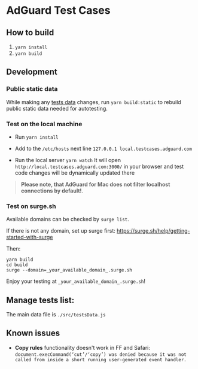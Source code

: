 # AdGuard Test Cases

## How to build

1. `yarn install`
2. `yarn build`

## Development

### Public static data

While making any [tests data](#tests-data) changes, run `yarn build:static` to rebuild public static data needed for autotesting.

### Test on the local machine

* Run `yarn install`

* Add to the `/etc/hosts` next line
    `127.0.0.1 local.testcases.adguard.com`

* Run the local server
    `yarn watch`
It will open `http://local.testcases.adguard.com:3000/` in your browser
and test code changes will be dynamically updated there

> **Please note, that AdGuard for Mac does not filter localhost connections by default!**.

### Test on surge.sh

Available domains can be checked by `surge list`.

If there is not any domain, set up surge first:
https://surge.sh/help/getting-started-with-surge

Then:
```
yarn build
cd build
surge --domain=_your_available_domain_.surge.sh
```

Enjoy your testing at `_your_available_domain_.surge.sh`!

<a id="tests-data"></a>
## Manage tests list:

The main data file is `./src/testsData.js`

## Known issues

- **Copy rules** functionality doesn't work in FF and Safari:
  `document.execCommand(‘cut’/‘copy’) was denied because it was not called from inside a short running user-generated event handler.`
